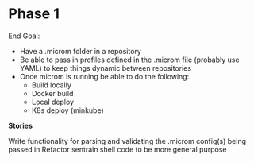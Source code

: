 # Phase 1

End Goal:

- Have a .microm folder in a repository
- Be able to pass in profiles defined in the .microm file (probably use YAML) to keep things dynamic between repositories
- Once microm is running be able to do the following:
  - Build locally
  - Docker build
  - Local deploy
  - K8s deploy (minkube)

**Stories**

Write functionality for parsing and validating the .microm config(s) being passed in
Refactor sentrain shell code to be more general purpose
